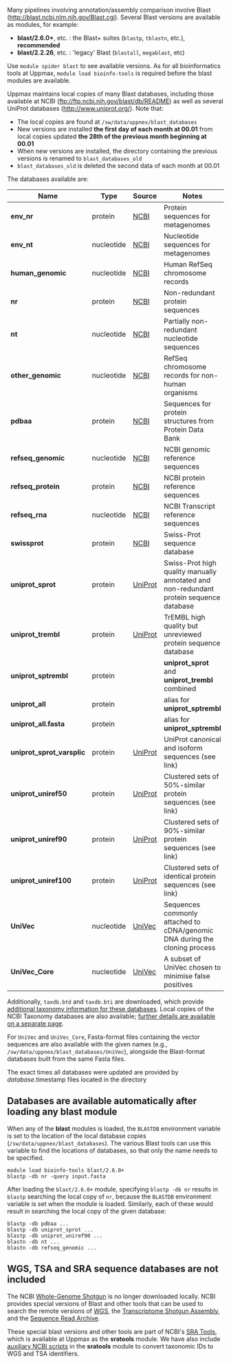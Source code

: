 Many pipelines involving annotation/assembly comparison involve Blast
(<http://blast.ncbi.nlm.nih.gov/Blast.cgi>). Several Blast versions are available
as modules, for example:

  * **blast/2.6.0+**, etc. : the Blast+ suites (`blastp`, `tblastn`, etc.), **recommended**
  * **blast/2.2.26**, etc. : 'legacy' Blast (`blastall`, `megablast`, etc)

Use `module spider blast` to see available versions.  As for all bioinformatics
tools at Uppmax, `module load bioinfo-tools` is required before the blast
modules are available.

Uppmax maintains local copies of many Blast databases, including those
available at NCBI (<ftp://ftp.ncbi.nih.gov/blast/db/README>) as well as
several UniProt databases (<http://www.uniprot.org/>).  Note that:

  * The local copies are found at `/sw/data/uppnex/blast_databases`
  * New versions are installed **the first day of each month at 00.01** from local copies updated **the 28th of the previous month beginning at 00.01**
  * When new versions are installed, the directory containing the previous versions is renamed to `blast_databases_old`
  * `blast_databases_old` is deleted the second data of each month at 00.01

The databases available are:

**Name** | **Type** | **Source** | **Notes**
-----|------|--------|------
**env_nr** | protein | [NCBI][NCBI] | Protein sequences for metagenomes
**env_nt** | nucleotide | [NCBI][NCBI] | Nucleotide sequences for metagenomes
**human_genomic** | nucleotide | [NCBI][NCBI] | Human RefSeq chromosome records
**nr** | protein | [NCBI][NCBI] | Non-redundant protein sequences
**nt** | nucleotide | [NCBI][NCBI] | Partially non-redundant nucleotide sequences
**other_genomic** | nucleotide | [NCBI][NCBI] | RefSeq chromosome records for non-human organisms
**pdbaa** | protein | [NCBI][NCBI] | Sequences for protein structures from Protein Data Bank
**refseq_genomic** | nucleotide | [NCBI][NCBI] | NCBI genomic reference sequences
**refseq_protein** | protein | [NCBI][NCBI] | NCBI protein reference sequences
**refseq_rna** | nucleotide | [NCBI][NCBI] |  NCBI Transcript reference sequences
**swissprot** | protein | [NCBI][NCBI] | Swiss-Prot sequence database
**uniprot_sprot** | protein | [UniProt][UniProtSPT]  | Swiss-Prot high quality manually annotated and non-redundant protein sequence database
**uniprot_trembl** | protein | [UniProt][UniProtSPT] | TrEMBL high quality but unreviewed protein sequence database
**uniprot_sptrembl** | protein | | **uniprot_sprot** and **uniprot_trembl** combined
**uniprot_all** | protein | | alias for **uniprot_sptrembl**
**uniprot_all.fasta** | protein | | alias for **uniprot_sptrembl**
**uniprot_sprot_varsplic** | protein | [UniProt][UniProtIsoforms] | UniProt canonical and isoform sequences (see link)
**uniprot_uniref50** | protein | [UniProt][UniRef] | Clustered sets of 50%-similar protein sequences (see link)
**uniprot_uniref90** | protein | [UniProt][UniRef] | Clustered sets of 90%-similar protein sequences (see link)
**uniprot_uniref100** | protein | [UniProt][UniRef] | Clustered sets of identical protein sequences (see link)
**UniVec** | nucleotide | [UniVec][UniVec] | Sequences commonly attached to cDNA/genomic DNA during the cloning process
**UniVec_Core** | nucleotide | [UniVec][UniVec] | A subset of UniVec chosen to minimise false positives

Additionally, `taxdb.btd` and `taxdb.bti` are downloaded, which provide
[additional taxonomy information for these databases][NCBI]. Local copies
of the NCBI Taxonomy databases are also available; [further details are
available on a separate page][localNCBItax].

For `UniVec` and `UniVec_Core`, Fasta-format files containing the vector
sequences are also available with the given names (e.g.,
`/sw/data/uppnex/blast_databases/UniVec`), alongside the Blast-format databases
built from the same Fasta files.

The exact times all databases were updated are provided by *database*.timestamp
files located in the directory


[NCBI]:            ftp://ftp.ncbi.nih.gov/blast/db/README
[UniRef]:          http://www.uniprot.org/uniref/
[UniProtSPT]:      http://www.uniprot.org/help/uniprotkb_sections
[UniProtIsoforms]: http://www.uniprot.org/help/canonical_and_isoforms
[UniVec]:          ftp://ftp.ncbi.nlm.nih.gov/pub/UniVec/README.uv
[localNCBItax]:    http://www.uppmax.uu.se/resources/databases/ncbi-taxonomy-databases


Databases are available automatically after loading any blast module
--------------------------------------------------------------------

When any of the **blast** modules is loaded, the `BLASTDB` environment variable
is set to the location of the local database copies
(`/sw/data/uppnex/blast_databases`).  The various Blast tools can use this variable to 
find the locations of databases, so that only the name needs to be specified.

    module load bioinfo-tools blast/2.6.0+
    blastp -db nr -query input.fasta

After loading the `blast/2.6.0+` module, specifying `blastp -db nr` results in
`blastp` searching the local copy of `nr`, because the `BLASTDB` environment
variable is set when the module is loaded.  Similarly, each of these would
result in searching the local copy of the given database:

    blastp -db pdbaa ...
    blastp -db uniprot_sprot ...
    blastp -db uniprot_uniref90 ...
    blastn -db nt ...
    blastn -db refseq_genomic ...


WGS, TSA and SRA sequence databases are not included
----------------------------------------------------

The NCBI [Whole-Genome Shotgun][WGS] is no longer downloaded locally.  NCBI
provides special versions of Blast and other tools that can be used to search
the remote versions of [WGS][], the [Transcriptome Shotgun Assembly][TSA], and
the [Sequence Read Archive][SRA].

These special blast versions and other tools are part of NCBI's [SRA
Tools][SRA_Tools], which is available at Uppmax as the **sratools** module.  We
have also include [auxiliary NCBI scripts][aux_scripts] in the **sratools**
module to convert taxonomic IDs to WGS and TSA identifiers.

[WGS]: https://www.ncbi.nlm.nih.gov/genbank/wgs/
[TSA]: https://www.ncbi.nlm.nih.gov/genbank/tsa/
[SRA]: https://www.ncbi.nlm.nih.gov/sra
[SRA_Tools]: https://trace.ncbi.nlm.nih.gov/Traces/sra/sra.cgi?view=toolkit_doc
[aux_scripts]: ftp://ftp.ncbi.nlm.nih.gov/blast/WGS_TOOLS/README_BLASTWGS.txt


